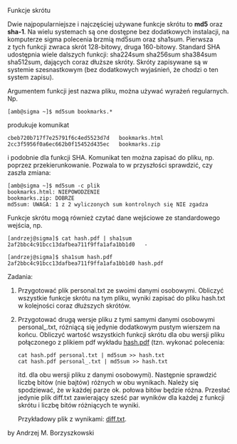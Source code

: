 Funkcje skrótu

Dwie najpopularniejsze i najczęściej używane funkcje skrótu to **md5** oraz **sha-1**. Na wielu systemach są one dostępne bez dodatkowych instalacji, na komputerze sigma polecenia brzmią md5sum oraz sha1sum. Pierwsza z tych funkcji zwraca skrót 128-bitowy, druga 160-bitowy. Standard SHA udostępnia wiele dalszych funkcji: sha224sum sha256sum sha384sum sha512sum, dających coraz dłuższe skróty. Skróty zapisywane są w systemie szesnastkowym (bez dodatkowych wyjaśnień, że chodzi o ten system zapisu).

Argumentem funkcji jest nazwa pliku, można używać wyrażeń regularnych. Np.

    [amb@sigma ~]$ md5sum bookmarks.*

produkuje komunikat

    cbeb720b717f7e25791f6c4ed5523d7d   bookmarks.html
    2cc3f5956f0a6ec662b0f15452d435ec   bookmarks.zip

i podobnie dla funkcji SHA. Komunikat ten można zapisać do pliku, np. poprzez przekierunkowanie. Pozwala to w przyszłości sprawdzić, czy zaszła zmiana:

    [amb@sigma ~]$ md5sum -c plik
    bookmarks.html: NIEPOWODZENIE
    bookmarks.zip: DOBRZE
    md5sum: UWAGA: 1 z 2 wyliczonych sum kontrolnych się NIE zgadza

Funkcje skrótu mogą również czytać dane wejściowe ze standardowego wejścia, np.

    [andrzej@sigma]$ cat hash.pdf | sha1sum
    2af2bbc4c91bcc13dafbea711f9ffa1afa1bb1d0   -

    [andrzej@sigma]$ sha1sum hash.pdf
    2af2bbc4c91bcc13dafbea711f9ffa1afa1bb1d0 hash.pdf

Zadania:

1.  Przygotować plik personal.txt ze swoimi danymi osobowymi. Obliczyć wszystkie funkcje skrótu na tym pliku, wyniki zapisać do pliku hash.txt w kolejności coraz dłuższych skrótów.

2.  Przygotować drugą wersje pliku z tymi samymi danymi osobowymi personal\_.txt, różniącą się jedynie dodatkowym pustym wierszem na końcu. Obliczyć wartość wszystkich funkcji skrótu dla obu wersji pliku połączonego z plikiem pdf wykładu [hash.pdf](../krypto/hash.pdf) (tzn. wykonać polecenia:

        cat hash.pdf personal.txt | md5sum >> hash.txt
        cat hash.pdf personal_.txt | md5sum >> hash.txt

    itd. dla obu wersji pliku z danymi osobowymi). Następnie sprawdzić liczbę bitów (nie bajtów) różnych w obu wynikach. Należy się spodziewać, że w każdej parze ok. połowa bitów będzie różna. Przesłać jedynie plik diff.txt zawierający sześć par wyników dla każdej z funkcji skrótu i liczbę bitów różniących te wyniki.

    Przykładowy plik z wynikami: [diff.txt](diff.txt).


by Andrzej M. Borzyszkowski
